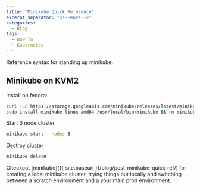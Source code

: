 ```yaml
---
title: "Minikube Quick Reference"
excerpt_separator: "<!--more-->"
categories:
  - Blog
tags:
  - How To
  - Kubernetes
---
```

Reference syntax for standing up minikube.

## Minikube on KVM2

Install on fedora:

```bash
curl -LO https://storage.googleapis.com/minikube/releases/latest/minikube-linux-amd64
sudo install minikube-linux-amd64 /usr/local/bin/minikube && rm minikube-linux-amd64
```

Start 3 node cluster

```bash
minikube start --nodes 3
```

Destroy cluster

```bash
minikube delete
```

Checkout [minikube]({{ site.baseurl }}/blog/post-minikube-quick-ref/) for creating
a local minikube cluster, trying things out locally and switching between a scratch
environment and a your main prod environment.
